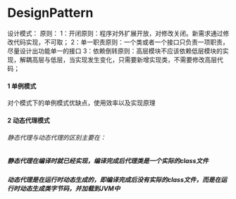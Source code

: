# DesignPattern
设计模式：
原则：
1：开闭原则：程序对外扩展开放，对修改关闭。新需求通过修改代码实现，不可取；
2：单一职责原则：一个类或者一个接口只负责一项职责，尽量设计出功能单一的接口
3：依赖倒转原则：高层模块不应该依赖低层模块的实现，解耦高层与低层，当实现发生变化，只需要新增实现类，不需要修改高层代码；
#### 1 单例模式
对个模式下的单例模式优缺点，使用效率以及实现原理
#### 2 动态代理模式
###### 静态代理与动态代理的区别主要在：
##### 静态代理在编译时就已经实现，编译完成后代理类是一个实际的class文件
##### 动态代理是在运行时动态生成的，即编译完成后没有实际的class文件，而是在运行时动态生成类字节码，并加载到JVM中